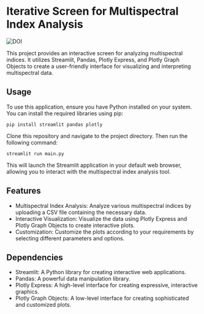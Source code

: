 # Iterative Screen for Multispectral Index Analysis
![DOI](https://img.shields.io/badge/DOI-10.5281/zenodo.10846272-blue)

This project provides an interactive screen for analyzing multispectral indices. It utilizes Streamlit, Pandas, Plotly Express, and Plotly Graph Objects to create a user-friendly interface for visualizing and interpreting multispectral data.
 
## Usage

To use this application, ensure you have Python installed on your system. You can install the required libraries using pip:

```
pip install streamlit pandas plotly
```

Clone this repository and navigate to the project directory. Then run the following command:

```
streamlit run main.py
```

This will launch the Streamlit application in your default web browser, allowing you to interact with the multispectral index analysis tool.

## Features
- Multispectral Index Analysis: Analyze various multispectral indices by uploading a CSV file containing the necessary data.
- Interactive Visualization: Visualize the data using Plotly Express and Plotly Graph Objects to create interactive plots.
- Customization: Customize the plots according to your requirements by selecting different parameters and options.

## Dependencies
- Streamlit: A Python library for creating interactive web applications.
- Pandas: A powerful data manipulation library.
- Plotly Express: A high-level interface for creating expressive, interactive graphics.
- Plotly Graph Objects: A low-level interface for creating sophisticated and customized plots.